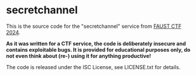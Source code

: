 secretchannel
=============

This is the source code for the "secretchannel" service from [FAUST CTF 2024](https://2024.faustctf.net).

**As it was written for a CTF service, the code is deliberately insecure and contains exploitable bugs. It
is provided for educational purposes only, do not even think about (re-) using it for anything productive!**

The code is released under the ISC License, see LICENSE.txt for details.
